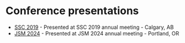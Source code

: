 # Conference presentations

* [SSC 2019](ssc_2019.pdf) - Presented at SSC 2019 annual meeting - Calgary, AB
* [JSM 2024](jsm_2024.pdf) - Presented at JSM 2024 annual meeting - Portland, OR
